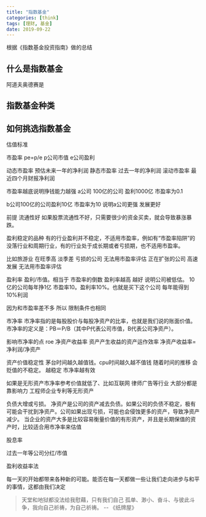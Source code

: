 ```yaml
---
title: "指数基金"
categories: [think]
tags: [理财, 基金]
date: 2019-09-22
---
```


根据《指数基金投资指南》做的总结

## 什么是指数基金
阿道夫奥德赛是

## 指数基金种类

## 如何挑选指数基金

估值标准

市盈率
pe=p/e
p公司市值 e公司盈利

动态市盈率 预估未来一年的净利润
静态市盈率 过去一年的净利润
滚动市盈率 最近四个月财报净利润

市盈率越底说明挣钱能力越强
a公司 100亿的公司 盈利1000亿 市盈率为0.1

b公司100亿的公司盈利10亿 市盈率为10
说明a公司更强 发展更好

前提
流通性好
如果股票流通性不好，只需要很少的资金买卖，就会导致暴涨暴跌。

盈利稳定的品种
有的行业盈利并不稳定，不适用市盈率，例如有“市盈率陷阱”的没落行业和周期行业，有的行业处于成长期或者亏损期，也不适用市盈率。

比如旅游业 在旺季高 淡季差 
亏损的公司 无法用市盈率评估
正在扩张的公司 高速发展 无法用市盈率评估

盈利率 盈利/市值。相当于 市盈率的倒数
盈利率越高 越好 说明公司被低估。
10亿的公司每年挣1亿  市盈率10。盈利率10%。也就是买下这个公司 每年能得到 10%利润

因为和市盈率差不多 所以 限制条件也相同



市净率
市净率指的是每股股价与每股净资产的比率，也就是我们说的账面价值。市净率的定义是：PB＝P/B（其中P代表公司市值，B代表公司净资产）。

影响市净率的点
roe 净资产收益率
资产产生收益的资产运作效率
净资产收益率=净利润/净资产

资产价值稳定性
茅台时间越久越值钱。cpu时间越久越不值钱
随着时间的推移 会贬值的不稳定。 越稳定 市净率越有效

如果是无形资产市净率参考价值就低了、比如互联网 律师广告等行业 大部分都是靠影响力 工程师企业专利等无形资产

负债大增或亏损。
净资产是公司的资产减去负债。如果公司的负债不稳定，极有可能会干扰到净资产。公司如果出现亏损，可能也会侵蚀更多的资产，导致净资产减少。
当企业的资产大多是比较容易衡量价值的有形资产，并且是长期保值的资产时，比较适合用市净率来估值

股息率

过去一年等公司分红/市值


盈利收益率法



每一天的开始都带来各种新的可能。能否在每一天都做一些让我们走向进步与和平的事情，这都由我们决定

> 天堂和地狱都没法给我慰藉，只有我们自己 孤单、渺小、奋斗、与彼此斗争，我向自己祈祷，为自己祈祷。 -- 《纸牌屋》

